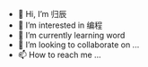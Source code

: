 - 👋 Hi, I’m 归辰
- 👀 I’m interested in 编程
- 🌱 I’m currently learning word
- 💞️ I’m looking to collaborate on ...
- 📫 How to reach me ...

<!---
15188261615/15188261615 is a ✨ special ✨ repository because its `README.md` (this file) appears on your GitHub profile.
You can click the Preview link to take a look at your changes.
--->
